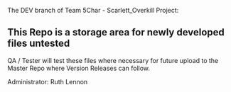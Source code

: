 

 The DEV branch of Team 5Char - Scarlett_Overkill Project:
  
  This Repo is a storage area for newly developed files untested
  --
  QA / Tester will test these files where necessary for future
  upload to the Master Repo where Version Releases can follow.

 Administrator: Ruth Lennon
 
